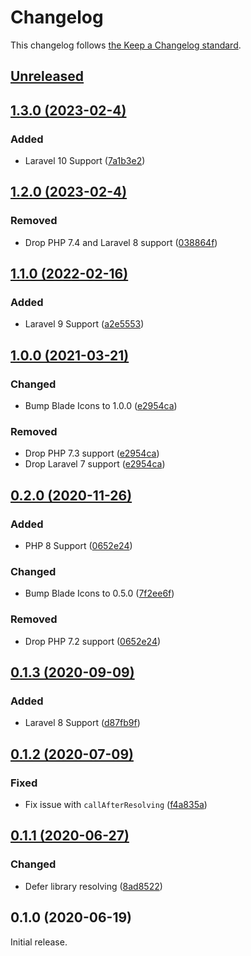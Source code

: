 # Changelog

This changelog follows [the Keep a Changelog standard](https://keepachangelog.com).

## [Unreleased](https://github.com/khatabwedaa/blade-css-icons/compare/1.3.0...master)

## [1.3.0 (2023-02-4)](https://github.com/khatabwedaa/blade-css-icons/compare/1.1.0...1.2.0)

### Added
- Laravel 10 Support ([7a1b3e2](https://github.com/khatabwedaa/blade-css-icons/pull/9/commits/7a1b3e24a0b5a5119819f191f0d00f7de87b541b))

## [1.2.0 (2023-02-4)](https://github.com/khatabwedaa/blade-css-icons/compare/1.1.0...1.2.0)

### Removed
- Drop PHP 7.4 and Laravel 8 support ([038864f](https://github.com/khatabwedaa/blade-css-icons/pull/8/commits/038864fd86902dc0e3861594390e4d1068d5737d))

## [1.1.0 (2022-02-16)](https://github.com/khatabwedaa/blade-css-icons/compare/1.0.0...1.1.0)

### Added
- Laravel 9 Support ([a2e5553](https://github.com/khatabwedaa/blade-css-icons/commit/a2e55534dff77220add4829f0b5a2c814ee7e9a7))

## [1.0.0 (2021-03-21)](https://github.com/khatabwedaa/blade-css-icons/compare/0.2.0...1.0.0)

### Changed
- Bump Blade Icons to 1.0.0 ([e2954ca](https://github.com/khatabwedaa/blade-css-icons/commit/e2954caa4dca5803dffcf09e72e20a9ed5dcd43c))

### Removed
- Drop PHP 7.3 support ([e2954ca](https://github.com/khatabwedaa/blade-css-icons/commit/e2954caa4dca5803dffcf09e72e20a9ed5dcd43c))
- Drop Laravel 7 support ([e2954ca](https://github.com/khatabwedaa/blade-css-icons/commit/e2954caa4dca5803dffcf09e72e20a9ed5dcd43c))

## [0.2.0 (2020-11-26)](https://github.com/khatabwedaa/blade-css-icons/compare/0.1.3...0.2.0)

### Added
- PHP 8 Support ([0652e24](https://github.com/khatabwedaa/blade-css-icons/commit/0652e24c9d8850a0228577695fd93a7af2e48a9e))

### Changed
- Bump Blade Icons to 0.5.0 ([7f2ee6f](https://github.com/khatabwedaa/blade-css-icons/commit/7f2ee6f3eea323cc9c1ec026e6f2d12942a321d3))

### Removed
- Drop PHP 7.2 support ([0652e24](https://github.com/khatabwedaa/blade-css-icons/commit/0652e24c9d8850a0228577695fd93a7af2e48a9e))

## [0.1.3 (2020-09-09)](https://github.com/khatabwedaa/blade-css-icons/compare/0.1.2...0.1.3)

### Added
- Laravel 8 Support ([d87fb9f](https://github.com/khatabwedaa/blade-css-icons/commit/d87fb9f96cadac1264a64989ac29f0d0c5b1d2a4))
## [0.1.2 (2020-07-09)](https://github.com/khatabwedaa/blade-css-icons/compare/0.1.1...0.1.2)

### Fixed
- Fix issue with `callAfterResolving` ([f4a835a](https://github.com/khatabwedaa/blade-css-icons/commit/f4a835aabe800e0ed3af16e9ef16e789b65d7c90))

## [0.1.1 (2020-06-27)](https://github.com/khatabwedaa/blade-css-icons/compare/0.1.0...0.1.1)

### Changed
- Defer library resolving ([8ad8522](https://github.com/khatabwedaa/blade-css-icons/commit/8ad85222aad73027998fc9ece4420ac0073bea3d))

## 0.1.0 (2020-06-19)

Initial release.
